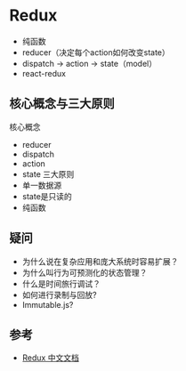 # Redux
- 纯函数
- reducer（决定每个action如何改变state）
- dispatch -> action -> state（model）
- react-redux

## 核心概念与三大原则
核心概念
- reducer
- dispatch
- action
- state
三大原则
- 单一数据源
- state是只读的
- 纯函数

## 疑问
- 为什么说在复杂应用和庞大系统时容易扩展？
- 为什么叫行为可预测化的状态管理？
- 什么是时间旅行调试？
- 如何进行录制与回放?
- Immutable.js?

## 参考
- [Redux 中文文档](https://www.redux.org.cn/)